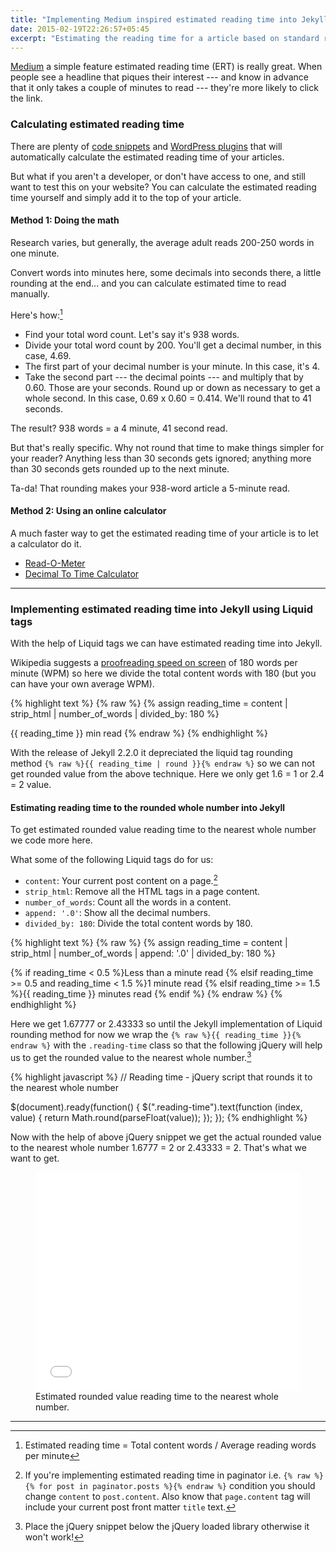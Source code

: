 ```yaml
---
title: "Implementing Medium inspired estimated reading time into Jekyll"
date: 2015-02-19T22:26:57+05:45
excerpt: "Estimating the reading time for a article based on standard reading speed."
---
```


[Medium](//medium.com/the-story/read-time-and-you-bc2048ab620c) a simple feature estimated reading time (ERT) is really great. When people see a headline that piques their interest --- and know in advance that it only takes a couple of minutes to read --- they're more likely to click the link.

### Calculating estimated reading time

There are plenty of [code snippets](https://github.com/search?q=reading+time) and [WordPress plugins](http://wordpress.org/search/reading+time) that will automatically calculate the estimated reading time of your articles.

But what if you aren't a developer, or don't have access to one, and still want to test this on your website? You can calculate the estimated reading time yourself and simply add it to the top of your article.

#### Method 1: Doing the math

Research varies, but generally, the average adult reads 200-250 words in one minute.

Convert words into minutes here, some decimals into seconds there, a little rounding at the end... and you can calculate estimated time to read manually.

Here's how:[^ertmath]

* Find your total word count. Let's say it's 938 words.
* Divide your total word count by 200. You'll get a decimal number, in this case, 4.69.
* The first part of your decimal number is your minute. In this case, it's 4.
* Take the second part --- the decimal points --- and multiply that by 0.60. Those are your seconds. Round up or down as necessary to get a whole second. In this case, 0.69 x 0.60 = 0.414. We'll round that to 41 seconds.

The result? 938 words = a 4 minute, 41 second read.

But that's really specific. Why not round that time to make things simpler for your reader? Anything less than 30 seconds gets ignored; anything more than 30 seconds gets rounded up to the next minute.

Ta-da! That rounding makes your 938-word article a 5-minute read.

#### Method 2: Using an online calculator

A much faster way to get the estimated reading time of your article is to let a calculator do it.

* [Read-O-Meter](http://niram.org/read/)
* [Decimal To Time Calculator](http://www.calculatorsoup.com/calculators/time/decimal-to-time-calculator.php)

---

### Implementing estimated reading time into Jekyll using Liquid tags

With the help of Liquid tags we can have estimated reading time into Jekyll.

Wikipedia suggests a [proofreading speed on screen](http://en.wikipedia.org/wiki/Words_per_minute#Reading_and_comprehension) of 180 words per minute (WPM) so here we divide the total content words with 180 (but you can have your own average WPM).

{% highlight text %}
{% raw %}
{% assign reading_time = content | strip_html | number_of_words | divided_by: 180 %}

{{ reading_time }} min read
{% endraw %}
{% endhighlight %}

With the release of Jekyll 2.2.0 it depreciated the liquid tag rounding method `{% raw %}{{ reading_time | round }}{% endraw %}` so we can not get rounded value from the above technique. Here we only get 1.6 = 1 or 2.4 = 2 value. 

#### Estimating reading time to the rounded whole number into Jekyll

To get estimated rounded value reading time to the nearest whole number we code more here.

What some of the following Liquid tags do for us:

* `content`: Your current post content on a page.[^content]
* `strip_html`: Remove all the HTML tags in a page content.
* `number_of_words`: Count all the words in a content.
* `append: '.0'`: Show all the decimal numbers.
* `divided_by: 180`: Divide the total content words by 180.

{% highlight text %}
{% raw %}
{% assign reading_time = content | strip_html | number_of_words | append: '.0' | divided_by: 180 %}

{% if reading_time < 0.5 %}Less than a minute read
{% elsif reading_time >= 0.5 and reading_time < 1.5 %}1 minute read
{% elsif reading_time >= 1.5 %}<span class="reading-time">{{ reading_time }}</span> minutes read
{% endif %}
{% endraw %}
{% endhighlight %}

Here we get 1.67777 or 2.43333 so until the Jekyll implementation of Liquid rounding method for now we wrap the `{% raw %}{{ reading_time }}{% endraw %}` with the `.reading-time` class so that the following jQuery will help us to get the rounded value to the nearest whole number.[^jquery]
 
{% highlight javascript %}
// Reading time - jQuery script that rounds it to the nearest whole number

$(document).ready(function() {
    $(".reading-time").text(function (index, value) {
      return Math.round(parseFloat(value));
    });
});
{% endhighlight %}

Now with the help of above jQuery snippet we get the actual rounded value to the nearest whole number 1.6777 = 2 or 2.43333 = 2. That's what we want to get.

<figure>
  <iframe height='350' scrolling='no' src='//codepen.io/MilanAryal/embed/zxWyvd/' frameborder='no' allowtransparency='true' allowfullscreen='true' style='width: 100%;'>See the Pen <a href='http://codepen.io/MilanAryal/pen/zxWyvd/'>Estimated reading time to the rounded whole number using jQuery</a> by Milan Aryal (<a href='http://codepen.io/MilanAryal'>@MilanAryal</a>) on <a href='http://codepen.io'>CodePen</a>.
  </iframe>
    <figcaption>Estimated rounded value reading time to the nearest whole number.</figcaption>
</figure>

---

[^ertmath]: Estimated reading time = Total content words / Average reading words per minute

[^content]: If you're implementing estimated reading time in paginator i.e. `{% raw %}{% for post in paginator.posts %}{% endraw %}` condition you should change `content` to `post.content`. Also know that `page.content` tag will include your current post front matter `title` text.

[^jquery]: Place the jQuery snippet below the jQuery loaded library otherwise it won't work!
